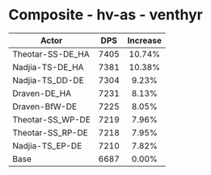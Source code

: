 # Composite - hv-as - venthyr
| Actor | DPS | Increase |
|---|:---:|:---:|
|Theotar-SS-DE_HA|7405|10.74%|
|Nadjia-TS-DE_HA|7381|10.38%|
|Nadjia-TS_DD-DE|7304|9.23%|
|Draven-DE_HA|7231|8.13%|
|Draven-BfW-DE|7225|8.05%|
|Theotar-SS_WP-DE|7219|7.96%|
|Theotar-SS_RP-DE|7218|7.95%|
|Nadjia-TS_EP-DE|7210|7.82%|
|Base|6687|0.00%|

